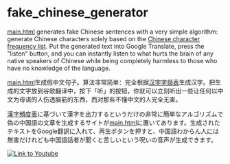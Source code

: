# fake_chinese_generator

[main.html](https://sozysozbot.github.io/fake_chinese_generator/main.html) generates fake Chinese 
sentences with a very simple algorithm: generate Chinese characters solely based on 
the [Chinese character frequency list](https://lingua.mtsu.edu/chinese-computing/statistics/char/list.php?Which=MO). 
Put the generated text into Google Translate, press the "listen" button, and you can instantly listen to what
hurts the brain of any native speakers of Chinese while being completely harmless to those who have no knowledge of the language.

<span lang="zh">[main.html](https://sozysozbot.github.io/fake_chinese_generator/main.html)生成假中文句子。算法非常简单：完全根据[汉字字频表](https://lingua.mtsu.edu/chinese-computing/statistics/char/list.php?Which=MO)生成汉字。把生成的文字放到谷歌翻译中，按下「听」的按钮，你就可以立刻听出一些让任何以中文为母语的人伤透脑筋的东西，而对那些不懂中文的人完全无害。</span>

<span lang="ja">[漢字頻度表](https://lingua.mtsu.edu/chinese-computing/statistics/char/list.php?Which=MO)に基づいて漢字を出力するというだけの非常に簡単なアルゴリズムで偽の中国語の文章を生成するサイトが[main.html](https://sozysozbot.github.io/fake_chinese_generator/main.html)に置いてあります。生成されたテキストをGoogle翻訳に入れて、再生ボタンを押すと、中国語わからん人には無害だけれども中国語話者が聞くと苦しいという呪いの音声が生成できます。</span>

[![Link to Youtube](http://img.youtube.com/vi/zT1gjutMYW4/0.jpg)](http://www.youtube.com/watch?v=zT1gjutMYW4 "Link to youtube")


